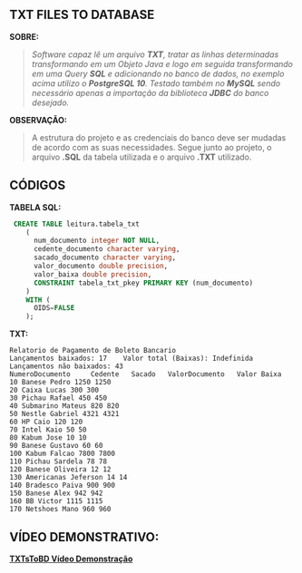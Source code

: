 ## TXT FILES TO DATABASE

**SOBRE:**

> *Software capaz lê um arquivo **TXT**, tratar as linhas determinadas transformando em um Objeto Java e logo em seguida    transformando em
> uma Query **SQL** e adicionando no banco de dados, no    exemplo acima
> utilizo o **PostgreSQL 10**. Testado também no **MySQL** sendo    necessário
> apenas a importação da biblioteca **JDBC** do banco desejado.*

**OBSERVAÇÃO:**

> A estrutura do projeto e as credenciais do banco deve ser mudadas de
> acordo com as suas necessidades. Segue junto ao projeto, o arquivo
> **.SQL** da tabela utilizada e o arquivo **.TXT** utilizado.

## CÓDIGOS

**TABELA SQL:**


```SQL
 CREATE TABLE leitura.tabela_txt
    (
      num_documento integer NOT NULL,
      cedente_documento character varying,
      sacado_documento character varying,
      valor_documento double precision,
      valor_baixa double precision,
      CONSTRAINT tabela_txt_pkey PRIMARY KEY (num_documento)
    )
    WITH (
      OIDS=FALSE
    );
```

**TXT:**

    Relatorio de Pagamento de Boleto Bancario
    Lançamentos baixados: 17	Valor total (Baixas): Indefinida
    Lançamentos não baixados: 43
    NumeroDocumento     Cedente   Sacado   ValorDocumento   Valor Baixa
    10 Banese Pedro 1250 1250
    20 Caixa Lucas 300 300
    30 Pichau Rafael 450 450
    40 Submarino Mateus 820 820
    50 Nestle Gabriel 4321 4321
    60 HP Caio 120 120
    70 Intel Kaio 50 50
    80 Kabum Jose 10 10
    90 Banese Gustavo 60 60
    100 Kabum Falcao 7800 7800
    110 Pichau Sardela 78 78
    120 Banese Oliveira 12 12
    130 Americanas Jeferson 14 14
    140 Bradesco Paiva 900 900
    150 Banese Alex 942 942
    160 BB Victor 1115 1115
    170 Netshoes Mano 960 960

## VÍDEO DEMONSTRATIVO:

**[TXTsToBD Vídeo Demonstração](https://www.youtube.com/watch?v=JCFhfn2xbcg)**
